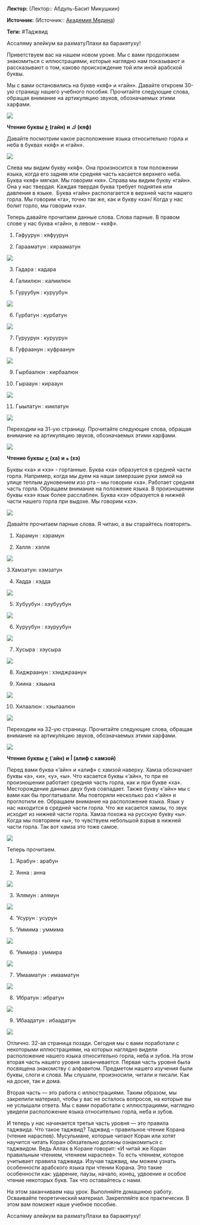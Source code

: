 **Лектор:** (Лектор:: Абдуль-Басит Микушкин)

**Источник:** (Источник:: [Академия Медина](https://web.medinaschool.org/school/))

**Теги:** #Таджвид

Ассаляму алейкум ва рахматуЛлахи ва баракятуху!


Приветствуем вас на нашем новом уроке. Мы с вами продолжаем знакомиться с иллюстрациями, которые наглядно нам показывают и рассказывают о том, каково происхождение той или иной арабской буквы.


Мы с вами остановились на букве «кяф» и «гайн». Давайте откроем 30-ую страницу нашего учебного пособия. Прочитайте следующие слова, обращая внимание на артикуляцию звуков, обозначаемых этими харфами.


![](https://medinaschool.org/files/images/2019/12/1d33c79c75b88be79c16c3c55678f7c9.jpg)


**Чтение буквы** **غ** **(гайн)** **и** **ك** **(кяф)**


Давайте посмотрим какое расположение языка относительно горла и неба в буквах «кяф» и «гайн».


![](https://medinaschool.org/files/images/2019/12/c03131517cf10144bbbdc8a8f7cc6771.jpg)


Слева мы видим букву «кяф». Она произносится в том положении языка, когда его задняя или средняя часть касается верхнего неба. Буква «кяф» мягкая. Мы говорим «кя». Справа мы видим букву «гайн». Она у нас твердая. Каждая твердая буква требует поднятия или давления в языке.  Буква «гайн» располагается в верхней части нашего горла. Мы говорим «га», точно так же, как и букву «ха»/ Когда у нас болит горло, мы говорим «ха».


Теперь давайте прочитаем данные слова. Слова парные. В правом слове у нас буква «гайн», в левом – «кяф».


1. Гафуурун : кяфуурун


2. Гарааматун : кярааматун


![](https://medinaschool.org/files/images/2019/12/89497cac9a3e15557691092edf284b4d.jpg)


3. Гадара : кадара


4. Галиилюн : калиилюн


5. Гуруубун : куруубун


![](https://medinaschool.org/files/images/2019/12/783d442d15fae533e023b631d9044fb6.jpg)


6. Гурбатун : курбатун


![](https://medinaschool.org/files/images/2019/12/0889536c063d524bdd89932df7ea4eb8.jpg)


7. Гуруурун : куруурун


8. Гуфраанун : куфраанун


![](https://medinaschool.org/files/images/2019/12/df3a3fac3623b3089933b1ff5bb258f8.jpg)


9. Гырбаалюн : кирбаалюн


10. Гырааун : кирааун


![](https://medinaschool.org/files/images/2019/12/2b99814d766d50914f29c09e6a6c02ee.jpg)


11. Гыылатун : киилатун


![](https://medinaschool.org/files/images/2019/12/c02028620c924cb71d596a4cb6d4237c.jpg)


Переходим на 31-ую страницу. Прочитайте следующие слова, обращая внимание на артикуляцию звуков, обозначаемых этими харфами.


![](https://medinaschool.org/files/images/2019/12/78ec96e684e4fb83230e0f880f0c591b.jpg)


**Чтение буквы** **ح** **(ха)** **и** **ه** **(хэ)**


Буквы «ха» и «хэ» - гортанные. Буква «ха» образуется в средней части горла. Например, когда мы дуем на наши замерзшие руки зимой на улице теплым дуновением изо рта – мы говорим «ха». Работает средняя часть горла. Обращаем внимание на положение языка. В произношении буквы «хэ» язык более расслаблен. Буква «хэ» образуется в нижней части нашего горла при выдохе. Мы говорим «хэ».


![](https://medinaschool.org/files/images/2019/12/d3fbf7e94b3e21ac5ef8b9b22d317ffc.jpg)


Давайте прочитаем парные слова. Я читаю, а вы старайтесь повторять.


1. Харамун : хэрамун


2. Халля : хэлля


![](https://medinaschool.org/files/images/2019/12/022fcf27e43498d38a2d67f406476ce8.jpg)


3.Хамзатун: хэмзатун


4. Хадда : хэдда


![](https://medinaschool.org/files/images/2019/12/74ef2ff4c64ddbd2868a56754903c9cd.jpg)


5. Хубуубун : хэубуубун


![](https://medinaschool.org/files/images/2019/12/c9f5fb93d086fdaa07e0a98e8093008f.jpg)


6. Хуруубун : хэуруубун


![](https://medinaschool.org/files/images/2019/12/ae56952caddfe73c3ef65c889f069010.jpg)


7. Хусыра : хэусыра


![](https://medinaschool.org/files/images/2019/12/06d24303d74d90d31d02429f345c9d6c.jpg)


8. Хиджраанун : хэиджраанун


9. Хиина : хэыына


![](https://medinaschool.org/files/images/2019/12/b9100681cb4f86990da9d213ab1e5881.jpg)


10. Хилаалюн : хэылаалюн


![](https://medinaschool.org/files/images/2019/12/f65bfd7c5431c533a8098e630efc65d6.jpg)


Переходим на 32-ую страницу. Прочитайте следующие слова, обращая внимание на артикуляцию звуков, обозначаемых этими харфами.


![](https://medinaschool.org/files/images/2019/12/c8fa60215ea612e711498744c98786e9.jpg)


**Чтение буквы** **ع** **(**‘**айн)** **и** **أ** **(алиф с хамзой)**


Перед вами буква «‘айн» и «алиф» с хамзой наверху. Хамза обозначает буквы «а», «и», «у», «ы». Что касается буквы «‘айн», то при ее произношении работает средняя часть горла, как и при букве «ха». Месторождение данных двух букв совпадает. Также букву «‘айн» мы с вами как бы проглатывали. Мы повторяли несколько раз «‘айн» и проглотили ее. Обращаем внимание на расположение языка. Язык у нас находится в средней части горла. Что же касается хамзы, то звук исходит из нижней части горла. Хамза похожа на русскую букву «ы». Когда мы повторяем «ы», то чувствуем небольшой взрыв в нижней части горла. Так вот хамза это тоже самое.


![](https://medinaschool.org/files/images/2019/12/9b49264f62a72e035bf324275ef8b93c.jpg)


Теперь прочитаем.


1. ‘Арабун : арабун


2. ‘Анна : анна


![](https://medinaschool.org/files/images/2019/12/03630c70a045827f293dcc2ba9dc96d4.jpg)


3. ‘Алямун : алямун


![](https://medinaschool.org/files/images/2019/12/435fe9d0b41cd123aa003b5842aa9264.jpg)


4. ‘Усурун : усурун


5. ‘Уммима : уммима


![](https://medinaschool.org/files/images/2019/12/b82e8b00bf9e7af6e55ca5ee785876d2.jpg)


6. ‘Уммира : уммира


![](https://medinaschool.org/files/images/2019/12/58ed926341092cdffd2c8c80adee5ea0.jpg)


7. ‘Имааматун : имааматун


![](https://medinaschool.org/files/images/2019/12/31d1a09ee7ac4dc61ccfe758163b9754.jpg)


8. ‘Ибратун : ибратун


![](https://medinaschool.org/files/images/2019/12/964de0f967b3726e666cc09bb87ded76.jpg)


9. ‘Ибаадатун : ибаадатун


![](https://medinaschool.org/files/images/2019/12/45d447ef9ad063b584f75f045128226b.jpg)


Отлично. 32-ая страница позади. Сегодня мы с вами поработали с некоторыми иллюстрациями, на которых наглядно видели расположение нашего языка относительно горла, неба и зубов. На этом вторая часть нашего уровня заканчивается. Первая часть уровня была посвящена знакомству с алфавитом. Предметом нашего изучения были буквы, слоги и слова. Мы слушали, произносили, читали и писали. Как на доске, так и дома.


Вторая часть — это работа с иллюстрациями. Таким образом, мы закрепили материал, чтобы у вас не осталось вопросов, на которые вы не услышали ответа. Мы с вами поработали с иллюстрациями, наглядно увидели расположение языка относительно горла, неба и зубов.


И теперь у нас начинается третья часть уровня — это правила таджвида. Что такое таджвид? Таджвид – правильное чтение Корана (чтение нараспев). Мусульмане, которые читают Коран или хотят научится читать Коран обязательно должны ознакомиться с таджвидом. Ведь Аллах в Коране говорит: «И читай же Коран правильным чтением, чтением нараспев». То есть чтением, которое учитывает правила таджвида. Изучая таджвид, мы можем узнать особенности арабского языка при чтении Корана. Это такие особенности как: ударение, паузы, начало, конец, удвоение и особое чтение некоторых букв. Так что оставайтесь с нами.


На этом заканчиваем наш урок. Выполняйте домашнюю работу. Осваивайте теоретический материал. Закрепляйте все практически. В этом вам поможет наше учебное пособие.


Ассаляму алейкум ва рахматуЛлахи ва баракятуху!

